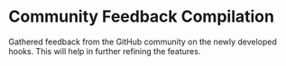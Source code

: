 # Community Feedback Compilation

Gathered feedback from the GitHub community on the newly developed hooks. This will help in further refining the features.